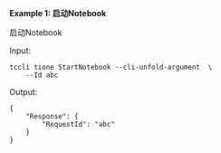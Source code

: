 **Example 1: 启动Notebook**

启动Notebook

Input: 

```
tccli tione StartNotebook --cli-unfold-argument  \
    --Id abc
```

Output: 
```
{
    "Response": {
        "RequestId": "abc"
    }
}
```

